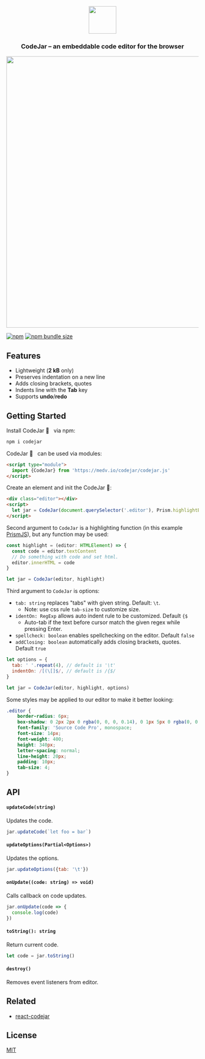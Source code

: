 <p align="center"><a href="https://medv.io/codejar/"><img src="https://medv.io/assets/codejar.svg" width="72"></a></p>
<h3 align="center">CodeJar – an embeddable code editor for the browser</h3>
<p align="center"><a href="https://medv.io/codejar/"><img src="https://medv.io/assets/codejar/screenshot.png" width="709"></a></p>

[![npm](https://img.shields.io/npm/v/codejar?color=brightgreen)](https://www.npmjs.com/package/codejar)
[![npm bundle size](https://img.shields.io/bundlephobia/minzip/codejar?label=size)](https://bundlephobia.com/result?p=codejar)

## Features

* Lightweight (**2 kB** only)
* Preserves indentation on a new line
* Adds closing brackets, quotes
* Indents line with the **Tab** key
* Supports **undo**/**redo** 

## Getting Started

Install CodeJar 🍯 &nbsp; via npm:

```bash
npm i codejar
```

CodeJar 🍯 &nbsp; can be used via modules:

```html
<script type="module">
  import {CodeJar} from 'https://medv.io/codejar/codejar.js'
</script>
```

Create an element and init the CodeJar 🍯:

```html
<div class="editor"></div>
<script>
  let jar = CodeJar(document.querySelector('.editor'), Prism.highlightElement)
</script>
```

Second argument to `CodeJar` is a highlighting function (in this example [PrismJS](https://prismjs.com)), but any function may be used:

```ts
const highlight = (editor: HTMLElement) => {
  const code = editor.textContent
  // Do something with code and set html.
  editor.innerHTML = code
}

let jar = CodeJar(editor, highlight)
```

Third argument to `CodeJar` is options:
  - `tab: string` replaces "tabs" with given string. Default: `\t`.
    - Note: use css rule `tab-size` to customize size.
  - `identOn: RegExp` allows auto indent rule to be customized. Default `{$`
    - Auto-tab if the text before cursor match the given regex while pressing Enter.
  - `spellcheck: boolean` enables spellchecking on the editor. Default `false`
  - `addClosing: boolean` automatically adds closing brackets, quotes. Default `true`


```js
let options = {
  tab: ' '.repeat(4), // default is '\t'
  indentOn: /[(\[]$/, // default is /{$/
}

let jar = CodeJar(editor, highlight, options)
```

Some styles may be applied to our editor to make it better looking:

```css
.editor {
    border-radius: 6px;
    box-shadow: 0 2px 2px 0 rgba(0, 0, 0, 0.14), 0 1px 5px 0 rgba(0, 0, 0, 0.12), 0 3px 1px -2px rgba(0, 0, 0, 0.2);
    font-family: 'Source Code Pro', monospace;
    font-size: 14px;
    font-weight: 400;
    height: 340px;
    letter-spacing: normal;
    line-height: 20px;
    padding: 10px;
    tab-size: 4;
}
```

## API

#### `updateCode(string)`

Updates the code.

```js
jar.updateCode(`let foo = bar`)
```

#### `updateOptions(Partial<Options>)`

Updates the options.

```js
jar.updateOptions({tab: '\t'})
```


#### `onUpdate((code: string) => void)`

Calls callback on code updates.

```js
jar.onUpdate(code => {
  console.log(code)
})
```

#### `toString(): string`

Return current code.

```js
let code = jar.toString()
```

#### `destroy()`

Removes event listeners from editor.

## Related

* [react-codejar](https://github.com/guilhermelimak/react-codejar)

## License

[MIT](LICENSE)
